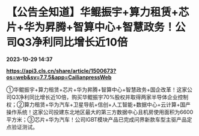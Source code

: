 # 【公告全知道】华鲲振宇+算力租赁+芯片+华为昇腾+智算中心+智慧政务！公司Q3净利同比增长近10倍

**2023-10-29 14:37**

**https://api3.cls.cn/share/article/1500673?os=web&sv=7.7.5&app=CailianpressWeb**

①华鲲振宇+算力租赁+芯片+华为昇腾+智算中心+智慧政务+国企改革！这家公司Q3净利同比增长近10倍，购买华鲲振宇70%股权并取得两家半导体企业控制权；②算力租赁+华为汽车+卫星导航+信创+人工智能+数据中心+云计算+国产操作系统！这家公司投建东北地区最大的第三方数据中心且机房使用面积为6600平方米；③芯片+华为汽车！公司IGBT模块产品已完成问界新款车型主驱产品定点验证测试。